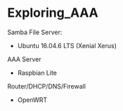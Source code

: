 # Exploring_AAA

Samba File Server:
- Ubuntu 16.04.6 LTS (Xenial Xerus)

AAA Server
- Raspbian Lite

Router/DHCP/DNS/Firewall
- OpenWRT
